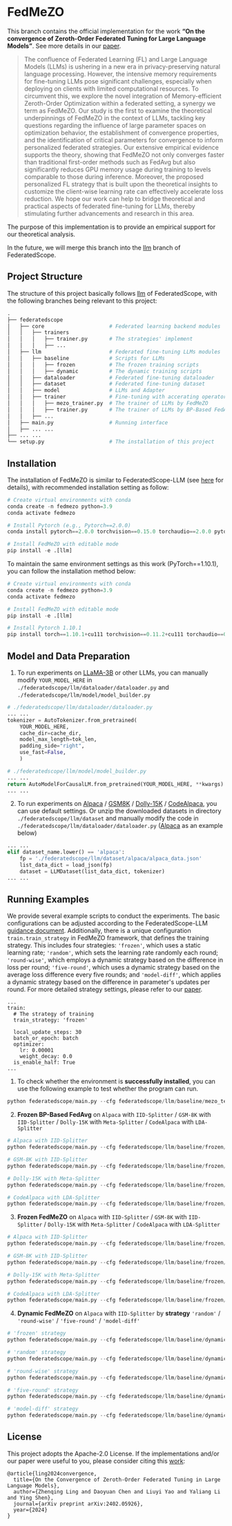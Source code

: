 # FedMeZO
This branch contains the official implementation for the work **“On the convergence of Zeroth-Order Federated Tuning for Large Language Models”**. See more details in our [paper](https://arxiv.org/abs/2402.05926).

> The confluence of Federated Learning (FL) and Large Language Models (LLMs) is ushering in a new era in privacy-preserving natural language processing. However, the intensive memory requirements for fine-tuning LLMs pose significant challenges, especially when deploying on clients with limited computational resources. To circumvent this, we explore the novel integration of Memory-efficient Zeroth-Order Optimization within a federated setting, a synergy we term as FedMeZO. Our study is the first to examine the theoretical underpinnings of FedMeZO in the context of LLMs, tackling key questions regarding the influence of large parameter spaces on optimization behavior, the establishment of convergence properties, and the identification of critical parameters for convergence to inform personalized federated strategies. Our extensive empirical evidence supports the theory, showing that FedMeZO not only converges faster than traditional first-order methods such as FedAvg but also significantly reduces GPU memory usage during training to levels comparable to those during inference. Moreover, the proposed personalized FL strategy that is built upon the theoretical insights to customize the client-wise learning rate can effectively accelerate loss reduction. We hope our work can help to bridge theoretical and practical aspects of federated fine-tuning for LLMs, thereby stimulating further advancements and research in this area.

The purpose of this implementation is to provide an empirical support for our theoretical analysis.

In the future, we will merge this branch into the [llm](https://github.com/alibaba/FederatedScope/tree/llm) branch of FederatedScope.

## Project Structure

The structure of this project basically follows [llm](https://github.com/alibaba/FederatedScope/tree/llm/federatedscope/llm) of FederatedScope, with the following branches being relevant to this project:

```python
.
├── federatedscope
│   ├── core                     # Federated learning backend modules
│   │   ├── trainers            
│   │   │   ├── trainer.py       # The strategies' implement
│   │   │   ├── ...                          
│   ├── llm                      # Federated fine-tuning LLMs modules 
│   │   ├── baseline             # Scripts for LLMs
│   │   │   ├── frozen           # The frozen training scripts
│   │   │   ├── dynamic          # The dynamic training scripts
│   │   ├── dataloader           # Federated fine-tuning dataloader
│   │   ├── dataset              # Federated fine-tuning dataset
│   │   ├── model                # LLMs and Adapter
│   │   ├── trainer              # Fine-tuning with accerating operators
│   │   │   ├── mezo_trainer.py  # The trainer of LLMs by FedMeZO
│   │   │   ├── trainer.py       # The trainer of LLMs by BP-Based FedAvg
│   │   ├── ...
│   ├── main.py                  # Running interface
│   ├── ... ...          
├── ... ...                      
└── setup.py                     # The installation of this project
```

## Installation

The installation of FedMeZO is similar to FederatedScope-LLM (see [here](https://github.com/alibaba/FederatedScope/tree/llm) for details), with recommended installation setting as follow:
```python
# Create virtual environments with conda
conda create -n fedmezo python=3.9
conda activate fedmezo

# Install Pytorch (e.g., Pytorch==2.0.0)
conda install pytorch==2.0.0 torchvision==0.15.0 torchaudio==2.0.0 pytorch-cuda=11.7 -c pytorch -c nvidia

# Install FedMeZO with editable mode
pip install -e .[llm]
```

To maintain the same environment settings as this work (PyTorch==1.10.1), you can follow the installation method below:
```python
# Create virtual environments with conda
conda create -n fedmezo python=3.9
conda activate fedmezo

# Install FedMeZO with editable mode
pip install -e .[llm]

# Install Pytorch 1.10.1
pip install torch==1.10.1+cu111 torchvision==0.11.2+cu111 torchaudio==0.10.1 -f https://download.pytorch.org/whl/cu111/torch_stable.html
```


## Model and Data Preparation

1. To run experiments on [LLaMA-3B](https://huggingface.co/openlm-research/open_llama_3b_v2) or other LLMs, you can manually modify `YOUR_MODEL_HERE` in `./federatedscope/llm/dataloader/dataloader.py` and `./federatedscope/llm/model/model_builder.py`

```python
# ./federatedscope/llm/dataloader/dataloader.py
... ...
tokenizer = AutoTokenizer.from_pretrained(
    YOUR_MODEL_HERE,
    cache_dir=cache_dir,
    model_max_length=tok_len,
    padding_side="right",
    use_fast=False,
    )

# ./federatedscope/llm/model/model_builder.py
... ...
return AutoModelForCausalLM.from_pretrained(YOUR_MODEL_HERE, **kwargs)
... ...
```

2. To run experiments on [Alpaca](https://github.com/bacoco/stanford_alpaca) / [GSM8K](https://github.com/openai/grade-school-math) / [Dolly-15K](https://github.com/databrickslabs/dolly) / [CodeAlpaca](https://github.com/sahil280114/codealpaca), you can use default settings. Or unzip the downloaded datasets in directory `./federatedscope/llm/dataset` and manually modify the code in `./federatedscope/llm/dataloader/dataloader.py` ([Alpaca](https://github.com/bacoco/stanford_alpaca) as an example below)

```python
... ...
elif dataset_name.lower() == 'alpaca':
    fp = './federatedscope/llm/dataset/alpaca/alpaca_data.json'
    list_data_dict = load_json(fp)
    dataset = LLMDataset(list_data_dict, tokenizer)
... ...
```

## Running Examples

We provide several example scripts to conduct the experiments. The basic configurations can be adjusted according to the FederatedScope-LLM [guidance document](https://federatedscope.io/docs/llm/). Additionally, there is a unique configuration `train.train_strategy` in FedMeZO framework, that defines the training strategy. This includes four strategies: `'frozen'`, which uses a static learning rate; `'random'`, which sets the learning rate randomly each round; `'round-wise'`, which employs a dynamic strategy based on the difference in loss per round; `'five-round'`, which uses a dynamic strategy based on the average loss difference every five rounds; and `'model-diff'`, which applies a dynamic strategy based on the difference in parameter's updates per round. For more detailed strategy settings, please refer to our [paper](https://arxiv.org/abs/2402.05926).
```
...
train:
  # The strategy of training
  train_strategy: 'frozen'

  local_update_steps: 30
  batch_or_epoch: batch
  optimizer:
    lr: 0.00001
    weight_decay: 0.0
  is_enable_half: True
...
```

1. To check whether the environment is **successfully installed**, you can use the following example to test whether the program can run.
```python
python federatedscope/main.py --cfg federatedscope/llm/baseline/mezo_testcase.yaml
```

2. **Frozen BP-Based FedAvg** on `Alpaca` with `IID-Splitter` / `GSM-8K` with `IID-Splitter` / `Dolly-15K` with `Meta-Splitter` / `CodeAlpaca` with `LDA-Splitter`
```python
# Alpaca with IID-Splitter
python federatedscope/main.py --cfg federatedscope/llm/baseline/frozen/alpaca/alpaca_bpbased_iid.yaml

# GSM-8K with IID-Splitter
python federatedscope/main.py --cfg federatedscope/llm/baseline/frozen/gsm8k/gsm8k_bpbased_iid.yaml

# Dolly-15K with Meta-Splitter
python federatedscope/main.py --cfg federatedscope/llm/baseline/frozen/dolly/dolly_bpbased_meta.yaml

# CodeAlpaca with LDA-Splitter
python federatedscope/main.py --cfg federatedscope/llm/baseline/frozen/code/code_bpbased_lda.yaml
```
   
3. **Frozen FedMeZO** on `Alpaca` with `IID-Splitter` / `GSM-8K` with `IID-Splitter` / `Dolly-15K` with `Meta-Splitter` / `CodeAlpaca` with `LDA-Splitter`
```python
# Alpaca with IID-Splitter
python federatedscope/main.py --cfg federatedscope/llm/baseline/frozen/alpaca/alpaca_mezo_iid.yaml

# GSM-8K with IID-Splitter
python federatedscope/main.py --cfg federatedscope/llm/baseline/frozen/gsm8k/gsm8k_mezo_iid.yaml

# Dolly-15K with Meta-Splitter
python federatedscope/main.py --cfg federatedscope/llm/baseline/frozen/dolly/dolly_mezo_meta.yaml

# CodeAlpaca with LDA-Splitter
python federatedscope/main.py --cfg federatedscope/llm/baseline/frozen/code/code_mezo_lda.yaml
```

4. **Dynamic FedMeZO** on `Alpaca` with `IID-Splitter` by **strategy** `'random'` / `'round-wise'` / `'five-round'` / `'model-diff'`
```python
# 'frozen' strategy
python federatedscope/main.py --cfg federatedscope/llm/baseline/dynamic/alpaca_frozen.yaml

# 'random' strategy
python federatedscope/main.py --cfg federatedscope/llm/baseline/dynamic/alpaca_random.yaml

# 'round-wise' strategy
python federatedscope/main.py --cfg federatedscope/llm/baseline/dynamic/alpaca_round-wise.yaml

# 'five-round' strategy
python federatedscope/main.py --cfg federatedscope/llm/baseline/dynamic/alpaca_five-round.yaml

# 'model-diff' strategy
python federatedscope/main.py --cfg federatedscope/llm/baseline/dynamic/alpaca_model-diff.yaml
```

## License

This project adopts the Apache-2.0 License. If the implementations and/or our paper were useful to you, please consider citing this [work](https://arxiv.org/abs/2402.05926):
```
@article{ling2024convergence,
  title={On the Convergence of Zeroth-Order Federated Tuning in Large Language Models},
  author={Zhenqing Ling and Daoyuan Chen and Liuyi Yao and Yaliang Li and Ying Shen},
  journal={arXiv preprint arXiv:2402.05926},
  year={2024}
}
```
